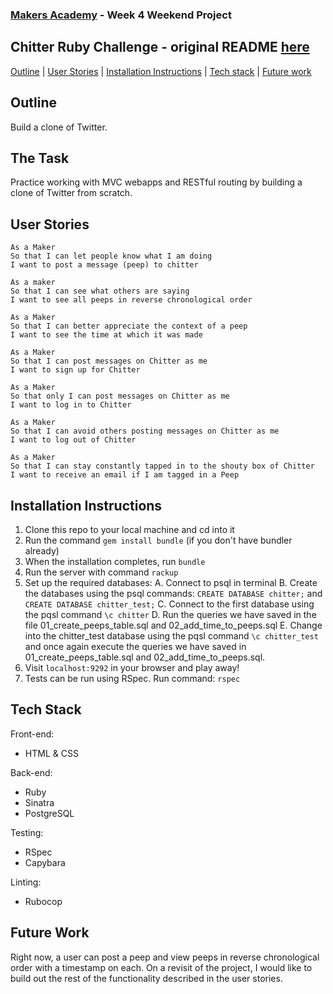 ### [Makers Academy](http://www.makersacademy.com) - Week 4 Weekend Project

Chitter Ruby Challenge - original README [here](https://github.com/makersacademy/chitter-challenge/blob/master/README.md)
-

[Outline](#Outline) | [User Stories](#User_Stories) | [Installation Instructions](#Installation_Instructions) | [Tech stack](#Tech_stack) | [Future work](#Future_work)

## <a name="Outline">Outline</a>

Build a clone of Twitter.

## <a name="Task">The Task</a>

Practice working with MVC webapps and RESTful routing by building a clone of Twitter from scratch.

## <a name="User_Stories">User Stories</a>

```
As a Maker
So that I can let people know what I am doing  
I want to post a message (peep) to chitter

As a maker
So that I can see what others are saying  
I want to see all peeps in reverse chronological order

As a Maker
So that I can better appreciate the context of a peep
I want to see the time at which it was made

As a Maker
So that I can post messages on Chitter as me
I want to sign up for Chitter

As a Maker
So that only I can post messages on Chitter as me
I want to log in to Chitter

As a Maker
So that I can avoid others posting messages on Chitter as me
I want to log out of Chitter

As a Maker
So that I can stay constantly tapped in to the shouty box of Chitter
I want to receive an email if I am tagged in a Peep
```

## <a name="Installation_Instructions">Installation Instructions</a>

1. Clone this repo to your local machine and cd into it
2. Run the command `gem install bundle` (if you don't have bundler already)
3. When the installation completes, run `bundle`
4. Run the server with command `rackup`
5. Set up the required databases:
    A. Connect to psql in terminal
    B. Create the databases using the psql commands: `CREATE DATABASE chitter;` and `CREATE DATABASE chitter_test;`
    C. Connect to the first database using the pqsl command `\c chitter`
    D. Run the queries we have saved in the file 01_create_peeps_table.sql and 02_add_time_to_peeps.sql
    E. Change into the chitter_test database using the pqsl command `\c chitter_test` and once again execute the queries we have saved in 01_create_peeps_table.sql and 02_add_time_to_peeps.sql.
6. Visit `localhost:9292` in your browser and play away!
7. Tests can be run using RSpec. Run command: `rspec`

## <a name="Tech_Stack">Tech Stack</a>

Front-end:
- HTML & CSS

Back-end:
- Ruby
- Sinatra
- PostgreSQL

Testing:
- RSpec
- Capybara

Linting:
- Rubocop

## <a name="Future_Work">Future Work</a>

Right now, a user can post a peep and view peeps in reverse chronological order with a timestamp on each. On a revisit of the project, I would like to build out the rest of the functionality described in the user stories. 